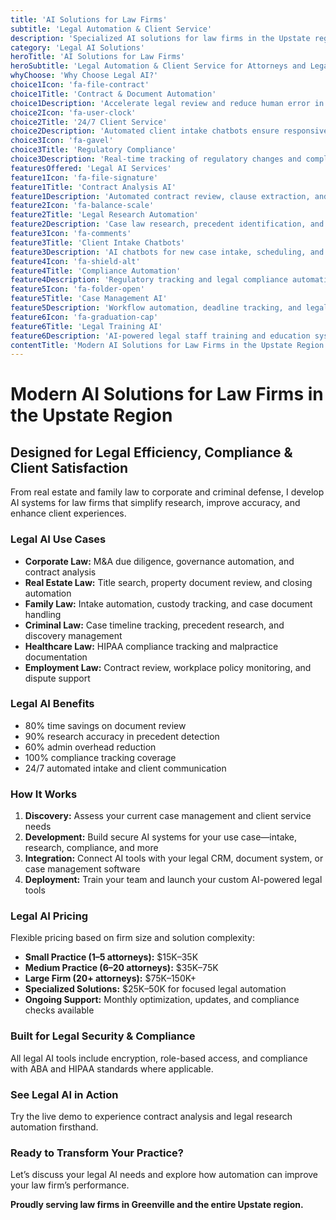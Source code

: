 ```yaml
---
title: 'AI Solutions for Law Firms'
subtitle: 'Legal Automation & Client Service'
description: 'Specialized AI solutions for law firms in the Upstate region. From document automation and case management to client intake and compliance. Built for legal practices and attorneys.'
category: 'Legal AI Solutions'
heroTitle: 'AI Solutions for Law Firms'
heroSubtitle: 'Legal Automation & Client Service for Attorneys and Legal Practices'
whyChoose: 'Why Choose Legal AI?'
choice1Icon: 'fa-file-contract'
choice1Title: 'Contract & Document Automation'
choice1Description: 'Accelerate legal review and reduce human error in legal documents with AI-powered analysis'
choice2Icon: 'fa-user-clock'
choice2Title: '24/7 Client Service'
choice2Description: 'Automated client intake chatbots ensure responsiveness—even outside of business hours'
choice3Icon: 'fa-gavel'
choice3Title: 'Regulatory Compliance'
choice3Description: 'Real-time tracking of regulatory changes and compliance requirements for your legal practice'
featuresOffered: 'Legal AI Services'
feature1Icon: 'fa-file-signature'
feature1Title: 'Contract Analysis AI'
feature1Description: 'Automated contract review, clause extraction, and legal risk identification'
feature2Icon: 'fa-balance-scale'
feature2Title: 'Legal Research Automation'
feature2Description: 'Case law research, precedent identification, and citation generation'
feature3Icon: 'fa-comments'
feature3Title: 'Client Intake Chatbots'
feature3Description: 'AI chatbots for new case intake, scheduling, and pre-screening'
feature4Icon: 'fa-shield-alt'
feature4Title: 'Compliance Automation'
feature4Description: 'Regulatory tracking and legal compliance automation'
feature5Icon: 'fa-folder-open'
feature5Title: 'Case Management AI'
feature5Description: 'Workflow automation, deadline tracking, and legal document organization'
feature6Icon: 'fa-graduation-cap'
feature6Title: 'Legal Training AI'
feature6Description: 'AI-powered legal staff training and education systems'
contentTitle: 'Modern AI Solutions for Law Firms in the Upstate Region'
---
```


# Modern AI Solutions for Law Firms in the Upstate Region

## Designed for Legal Efficiency, Compliance & Client Satisfaction

From real estate and family law to corporate and criminal defense, I develop AI systems for law firms that simplify research, improve accuracy, and enhance client experiences.

### Legal AI Use Cases

- **Corporate Law:** M&A due diligence, governance automation, and contract analysis
- **Real Estate Law:** Title search, property document review, and closing automation
- **Family Law:** Intake automation, custody tracking, and case document handling
- **Criminal Law:** Case timeline tracking, precedent research, and discovery management
- **Healthcare Law:** HIPAA compliance tracking and malpractice documentation
- **Employment Law:** Contract review, workplace policy monitoring, and dispute support

### Legal AI Benefits

- 80% time savings on document review
- 90% research accuracy in precedent detection
- 60% admin overhead reduction
- 100% compliance tracking coverage
- 24/7 automated intake and client communication

### How It Works

1. **Discovery:** Assess your current case management and client service needs
2. **Development:** Build secure AI systems for your use case—intake, research, compliance, and more
3. **Integration:** Connect AI tools with your legal CRM, document system, or case management software
4. **Deployment:** Train your team and launch your custom AI-powered legal tools

### Legal AI Pricing

Flexible pricing based on firm size and solution complexity:

- **Small Practice (1–5 attorneys):** $15K–35K
- **Medium Practice (6–20 attorneys):** $35K–75K
- **Large Firm (20+ attorneys):** $75K–150K+
- **Specialized Solutions:** $25K–50K for focused legal automation
- **Ongoing Support:** Monthly optimization, updates, and compliance checks available

### Built for Legal Security & Compliance

All legal AI tools include encryption, role-based access, and compliance with ABA and HIPAA standards where applicable.

### See Legal AI in Action

Try the live demo to experience contract analysis and legal research automation firsthand.

### Ready to Transform Your Practice?

Let’s discuss your legal AI needs and explore how automation can improve your law firm’s performance.

**Proudly serving law firms in Greenville and the entire Upstate region.**
